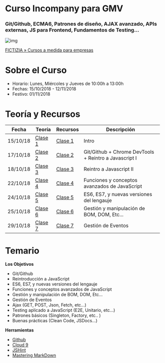 # Curso Incompany para GMV
### Git/Github, ECMA6, Patrones de diseño, AJAX avanzado, APIs externas, JS para Frontend, Fundamentos de Testing...

![img](https://www.fictizia.com/img/sharing-FICTIZIA.jpg)

[FICTIZIA » Cursos a medida para empresas](https://www.fictizia.com/formacion-empresas)

Sobre el Curso
=================
* Horario: Lunes, Miércoles y Jueves de 10:00h a 13:00h
* Fechas: 15/10/2018 - 12/11/2018
* Festivo: 01/11/2018

Teoría y Recursos
=================
Fecha | Teoría | Recursos | Descripción
------------ | ------------ | ------------- |  ------------- 
15/10/18 | [Clase 1](teoria/clase1.md) | [Clase 1](recursos/clase1.md) | Intro
17/10/18 | [Clase 2](teoria/clase2.md) | [Clase 2](recursos/clase2.md) | Git/Github + Chrome DevTools + Reintro a Javascript I
18/10/18 | [Clase 3](teoria/clase3.md) | [Clase 3](recursos/clase3.md) | Reintro a Javascript II
22/10/18 | [Clase 4](teoria/clase4.md) | [Clase 4](recursos/clase4.md) | Funciones y conceptos avanzados de JavaScript
24/10/18 | [Clase 5](teoria/clase5.md) | [Clase 5](recursos/clase5.md) | ES6, ES7, y nuevas versiones del lengauje
25/10/18 | [Clase 6](teoria/clase6.md) | [Clase 6](recursos/clase6.md) | Gestión y manipulación de BOM, DOM, Etc...
29/10/18 | [Clase 7](teoria/clase7.md) | [Clase 7](recursos/clase7.md) | Gestión de Eventos

Temario
=================

**Los Objetivos**
- Git/Github
- Reintroducción a JavaScript
- ES6, ES7, y nuevas versiones del lengauje
- Funciones y conceptos avanzados de JavaScript
- Gestión y manipulación de BOM, DOM, Etc...
- Gestión de Eventos
- Ajax (GET, POST, Json, Fetch, etc...)
- Testing aplicado a JavaScript (E2E, Unitario, etc...)
- Patrones básicos (Singleton, Factory, etc.. )
- Buenas prácticas (Clean Code, JSDocs...)


**Herramientas**
* [Github](https://github.com/)
* [Cloud 9](https://c9.io/ulisesgascon)
* [JSHint](http://www.jshint.com/)
* [Mastering MarkDown](https://guides.github.com/features/mastering-markdown/)